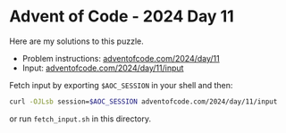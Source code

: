 # Advent of Code - 2024 Day 11
Here are my solutions to this puzzle.

* Problem instructions: [adventofcode.com/2024/day/11](https://adventofcode.com/2024/day/11)
* Input: [adventofcode.com/2024/day/11/input](https://adventofcode.com/2024/day/11/input)

Fetch input by exporting `$AOC_SESSION` in your shell and then:
```bash
curl -OJLsb session=$AOC_SESSION adventofcode.com/2024/day/11/input
```

or run `fetch_input.sh` in this directory.
